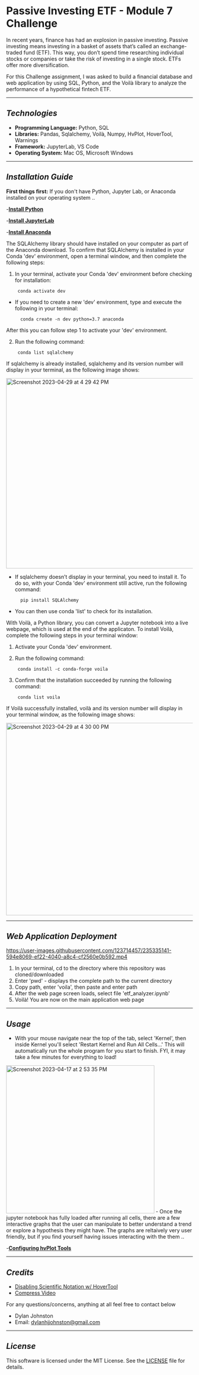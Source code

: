 # Passive Investing ETF - Module 7 Challenge
In recent years, finance has had an explosion in passive investing. Passive investing means investing in a basket of assets that’s called an exchange-traded fund (ETF). This way, you don’t spend time researching individual stocks or companies or take the risk of investing in a single stock. ETFs offer more diversification.

For this Challenge assignment, I was asked to build a financial database and web application by using SQL, Python, and the Voilà library to analyze the performance of a hypothetical fintech ETF. 

---

## *Technologies*

- **Programming Language:** Python, SQL 
- **Libraries:** Pandas, Sqlalchemy, Voilà, Numpy, HvPlot, HoverTool, Warnings
- **Framework:** JupyterLab, VS Code 
- **Operating System:** Mac OS, Microsoft Windows 

---

## *Installation Guide*

**First things first:**
If you don't have Python, Jupyter Lab, or Anaconda installed on your operating system ..

-**[Install Python](https://www.python.org/downloads/)**

-**[Install JupyterLab](https://jupyter.org/install)**

-**[Install Anaconda](https://docs.anaconda.com/free/anaconda/install/index.html)**

The SQLAlchemy library should have installed on your computer as part of the Anaconda download. To confirm that SQLAlchemy is installed in your Conda 'dev' environment, open a terminal window, and then complete the following steps:

1. In your terminal, activate your Conda 'dev' environment before checking for installation:
    
        conda activate dev
- If you need to create a new 'dev' environment, type and execute the following in your terminal:
                
        conda create -n dev python=3.7 anaconda
After this you can follow step 1 to activate your 'dev' environment.

2. Run the following command:
                
        conda list sqlalchemy

If sqlalchemy is already installed, sqlalchemy and its version number will display in your terminal, as the following image shows: 

<img width="514" alt="Screenshot 2023-04-29 at 4 29 42 PM" src="https://user-images.githubusercontent.com/123714457/235328186-7913780f-04bb-4ef4-99e9-71b8f70d7ade.png">

- If sqlalchemy doesn’t display in your terminal, you need to install it. To do so, with your Conda 'dev' environment still active, run the following command:
        
        pip install SQLAlchemy 
- You can then use conda 'list' to check for its installation. 

With Voilà, a Python library, you can convert a Jupyter notebook into a live webpage, which is used at the end of the applicaton. To install Voilà, complete the following steps in your terminal window:

1. Activate your Conda 'dev' environment.
2. Run the following command:
        
        conda install -c conda-forge voila
3. Confirm that the installation succeeded by running the following command:

        conda list voila
If Voilà successfully installed, voilà and its version number will display in your terminal window, as the following image shows: 

<img width="520" alt="Screenshot 2023-04-29 at 4 30 00 PM" src="https://user-images.githubusercontent.com/123714457/235328187-4bda82d6-d786-44f4-b781-d9e7e0da9adb.png">

---
## *Web Application Deployment*


https://user-images.githubusercontent.com/123714457/235335141-594e8069-ef22-4040-a8c4-cf2560e0b592.mp4

1. In your terminal, cd to the directory where this repository was cloned/downloaded 
2. Enter 'pwd' - displays the complete path to the current directory
3. Copy path, enter 'voila', then paste and enter path
4. After the web page screen loads, select file 'etf_analyzer.ipynb'
5. Voilà! You are now on the main application web page

---

## *Usage*

- With your mouse navigate near the top of the tab, select 'Kernel', then inside Kernel you'll select 'Restart Kernel and Run All Cells...' This will automatically run the whole program for you start to finish. FYI, it may take a few minutes for everything to load!
<img width="400" alt="Screenshot 2023-04-17 at 2 53 35 PM" src="https://user-images.githubusercontent.com/123714457/232619135-6b2f77be-d543-4a59-a4ad-6e62b2113c6c.png">
- Once the jupyter notebook has fully loaded after running all cells, there are a few interactive graphs that the user can manipulate to better understand a trend or explore a hypothesis they might have. The graphs are reltaively very user friendly, but if you find yourself having issues interacting with the them .. 

-**[Configuring hvPlot Tools](https://docs.bokeh.org/en/2.4.0/docs/user_guide/tools.html)**

---

## *Credits*
- [Disabling Scientific Notation w/ HoverTool](https://discourse.holoviz.org/t/how-to-disable-scientific-notation-in-bar-plots-and-in-fact-all-plots/1307)
- [Compress Video](https://clideo.com/compress-video)

For any questions/concerns, anything at all feel free to contact below
- Dylan Johnston
- Email: dylanhjjohnston@gmail.com


---

## *License*

This software is licensed under the MIT License. See the [LICENSE](https://github.com/djohnst914/Passive_Investing/blob/main/LICENSE) file for details.
